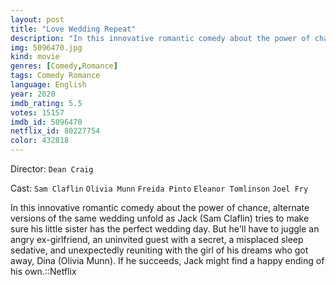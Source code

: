```yaml
---
layout: post
title: "Love Wedding Repeat"
description: "In this innovative romantic comedy about the power of chance, alternate versions of the same wedding unfold as Jack (Sam Claflin) tries to make sure his little sister has the perfect wedding day. But he'll have to juggle an angry ex-girlfriend, an uninvited guest with a secret, a misplaced sleep sedative, and unexpectedly reuniting with the girl of his dreams who got away, Dina (Olivia Munn). If he succeeds, Jack might find a happy ending of his own..."
img: 5096470.jpg
kind: movie
genres: [Comedy,Romance]
tags: Comedy Romance 
language: English
year: 2020
imdb_rating: 5.5
votes: 15157
imdb_id: 5096470
netflix_id: 80227754
color: 432818
---
```

Director: `Dean Craig`  

Cast: `Sam Claflin` `Olivia Munn` `Freida Pinto` `Eleanor Tomlinson` `Joel Fry` 

In this innovative romantic comedy about the power of chance, alternate versions of the same wedding unfold as Jack (Sam Claflin) tries to make sure his little sister has the perfect wedding day. But he'll have to juggle an angry ex-girlfriend, an uninvited guest with a secret, a misplaced sleep sedative, and unexpectedly reuniting with the girl of his dreams who got away, Dina (Olivia Munn). If he succeeds, Jack might find a happy ending of his own.::Netflix